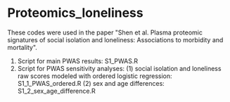 # Proteomics_loneliness
These codes were used in the paper "Shen et al. Plasma proteomic signatures of social isolation and loneliness: Associations to morbidity and mortality".

1. Script for main PWAS results: S1_PWAS.R
2. Script for PWAS sensitivity analyses:
   (1) social isolation and loneliness raw scores modeled with ordered logistic regression: S1_1_PWAS_ordered.R
   (2) sex and age differences: S1_2_sex_age_difference.R
   
   
